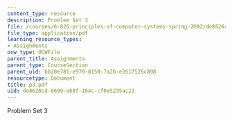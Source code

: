 ```yaml
---
content_type: resource
description: Problem Set 3
file: /courses/6-826-principles-of-computer-systems-spring-2002/de8626cd8699e68f164ccf0e5235ac22_p3.pdf
file_type: application/pdf
learning_resource_types:
- Assignments
ocw_type: OCWFile
parent_title: Assignments
parent_type: CourseSection
parent_uid: bb20e781-e979-8150-7a2b-e2617526c898
resourcetype: Document
title: p3.pdf
uid: de8626cd-8699-e68f-164c-cf0e5235ac22
---
```

Problem Set 3

